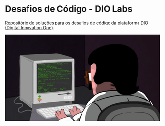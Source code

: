 # Desafios de Código - DIO Labs

Repositório de soluções para os desafios de código da plataforma [DIO (Digital Innovation One)](https://dio.me). 

![Programming](programming.gif)